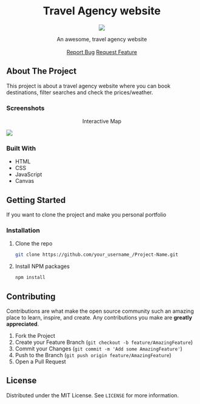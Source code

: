 
<!-- PROJECT PREVIEW -->
<br />
<p align="center">

  <h1 align="center">Travel Agency website </h3>
  <p align="center">
  <img src="https://i.ibb.co/ZzC4Xkw/Sans-titre.png"/>
  </p>
  

  <p align="center">
    An awesome, travel agency website
    <br />
    <br />
    <a href="https://github.com/Mariem-Ben-Salah/agence/issues">Report Bug</a>
    <a href="https://github.com/Mariem-Ben-Salah/agence/issues">Request Feature</a>
  </p>
</p>

<!-- ABOUT THE PROJECT -->
## About The Project

This project is about a travel agency website where you can book destinations, filter searches and check the prices/weather.


### Screenshots

<p align="center">
  <p align="center">Interactive Map</p>
  <img src="https://i.ibb.co/2yMK1fS/Sans-titre.png">
  
</p>

### Built With

* HTML
* CSS
* JavaScript
* Canvas

<!-- GETTING STARTED -->
## Getting Started

If you want to clone the project and make you personal portfolio

### Installation

1. Clone the repo
   ```sh
   git clone https://github.com/your_username_/Project-Name.git
   ```
2. Install NPM packages
   ```sh
   npm install
   ```

<!-- CONTRIBUTING -->
## Contributing

Contributions are what make the open source community such an amazing place to learn, inspire, and create. Any contributions you make are **greatly appreciated**.

1. Fork the Project
2. Create your Feature Branch (`git checkout -b feature/AmazingFeature`)
3. Commit your Changes (`git commit -m 'Add some AmazingFeature'`)
4. Push to the Branch (`git push origin feature/AmazingFeature`)
5. Open a Pull Request

<!-- LICENSE -->
## License

Distributed under the MIT License. See `LICENSE` for more information.

